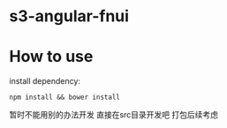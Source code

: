 # s3-angular-fnui

# How to use

install dependency:

`npm install && bower install`


暂时不能用别的办法开发 直接在src目录开发吧 打包后续考虑